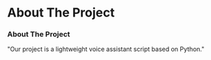 # About The Project


### About The Project
"Our project is a lightweight voice assistant script based on Python."
